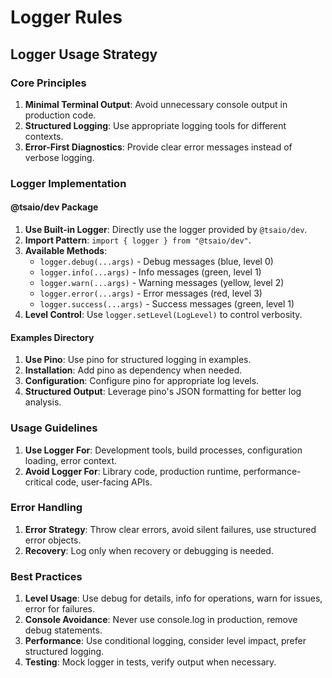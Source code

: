 # Logger Rules

## Logger Usage Strategy

### Core Principles

1. **Minimal Terminal Output**: Avoid unnecessary console output in production code.
2. **Structured Logging**: Use appropriate logging tools for different contexts.
3. **Error-First Diagnostics**: Provide clear error messages instead of verbose logging.

### Logger Implementation

#### @tsaio/dev Package

1. **Use Built-in Logger**: Directly use the logger provided by `@tsaio/dev`.
2. **Import Pattern**: `import { logger } from "@tsaio/dev"`.
3. **Available Methods**:
   - `logger.debug(...args)` - Debug messages (blue, level 0)
   - `logger.info(...args)` - Info messages (green, level 1)
   - `logger.warn(...args)` - Warning messages (yellow, level 2)
   - `logger.error(...args)` - Error messages (red, level 3)
   - `logger.success(...args)` - Success messages (green, level 1)
4. **Level Control**: Use `logger.setLevel(LogLevel)` to control verbosity.

#### Examples Directory

1. **Use Pino**: Use pino for structured logging in examples.
2. **Installation**: Add pino as dependency when needed.
3. **Configuration**: Configure pino for appropriate log levels.
4. **Structured Output**: Leverage pino's JSON formatting for better log analysis.

### Usage Guidelines

1. **Use Logger For**: Development tools, build processes, configuration loading, error context.
2. **Avoid Logger For**: Library code, production runtime, performance-critical code, user-facing APIs.

### Error Handling

1. **Error Strategy**: Throw clear errors, avoid silent failures, use structured error objects.
2. **Recovery**: Log only when recovery or debugging is needed.

### Best Practices

1. **Level Usage**: Use debug for details, info for operations, warn for issues, error for failures.
2. **Console Avoidance**: Never use console.log in production, remove debug statements.
3. **Performance**: Use conditional logging, consider level impact, prefer structured logging.
4. **Testing**: Mock logger in tests, verify output when necessary.
